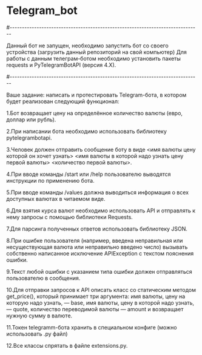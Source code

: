 # Telegram_bot

#------------------------------------------------------------------------------

Данный бот не запущен, необходимо запустить бот со своего устройства (загрузить данный репозиторий на свой компьютер) 
Для работы с данным телеграм-ботом необходимо установить пакеты requests и PyTelegramBotAPI (версия 4.X).

#------------------------------------------------------------------------------

Ваше задание: написать и протестировать Telegram-бота, в котором будет реализован следующий функционал:

1.Бот возвращает цену на определённое количество валюты (евро, доллар или рубль).

2.При написании бота необходимо использовать библиотеку pytelegrambotapi.

3.Человек должен отправить сообщение боту в виде <имя валюты цену которой он хочет узнать> <имя валюты в которой надо узнать цену первой валюты> <количество первой валюты>.

4.При вводе команды /start или /help пользователю выводятся инструкции по применению бота.

5.При вводе команды /values должна выводиться информация о всех доступных валютах в читаемом виде.

6.Для взятия курса валют необходимо использовать API и отправлять к нему запросы с помощью библиотеки Requests.

7.Для парсинга полученных ответов использовать библиотеку JSON.

8.При ошибке пользователя (например, введена неправильная или несуществующая валюта или неправильно введено число) вызывать собственно написанное исключение APIException с текстом пояснения ошибки.

9.Текст любой ошибки с указанием типа ошибки должен отправляться пользователю в сообщения.

10.Для отправки запросов к API описать класс со статическим методом get_price(), который принимает три аргумента: имя валюты, цену на которую надо узнать, — base, имя валюты, цену в которой надо узнать, — quote, количество переводимой валюты — amount и возвращает нужную сумму в валюте.

11.Токен telegramm-бота хранить в специальном конфиге (можно использовать .py файл)

12.Все классы спрятать в файле extensions.py.
